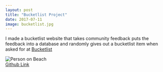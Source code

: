 ```yaml
---
layout: post
title: "Bucketlist Project"
date: 2017-07-11
image: bucketlist.jpg
---
```

<link href="/css/posts.css" type="text/css" rel="stylesheet">
<div class="entry">
<p>I made a bucketlist website that takes community feedback puts the feedback into a database and randomly gives out a bucketlist item when asked for at <a href="https://www.webbucketlist.com">Bucketlist</a></p>
<div class="media">
<img src="https://farm5.staticflickr.com/4345/36835289380_9ac970d14c_z.jpg" class="img-responsive" alt="Person on Beach">
</div>
<a href="https://github.com/carlossantillana/bucketlist">Github Link</a>
</div>
